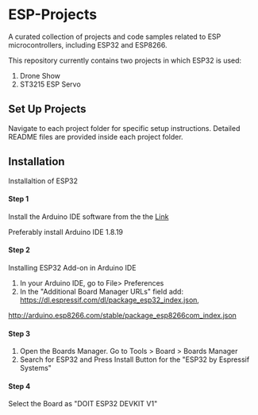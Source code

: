 # ESP-Projects
A curated collection of projects and code samples related to ESP microcontrollers, including ESP32 and ESP8266. 

This repository currently contains two projects in which ESP32 is used:
1. Drone Show
2. ST3215 ESP Servo

## Set Up Projects

Navigate to each project folder for specific setup instructions. Detailed README files are provided inside each project folder.

## Installation

Installaltion of ESP32

#### Step 1 

Install the Arduino IDE software from the the [Link](https://www.arduino.cc/en/software " Link")

Preferably install Arduino IDE 1.8.19

#### Step 2

Installing ESP32 Add-on in Arduino IDE
1. In your Arduino IDE, go to File> Preferences
2. In the "Additional Board Manager URLs" field add:
https://dl.espressif.com/dl/package_esp32_index.json,

http://arduino.esp8266.com/stable/package_esp8266com_index.json

#### Step 3
1. Open the Boards Manager. Go to Tools > Board > Boards Manager
2. Search for ESP32 and Press Install Button for the "ESP32 by Espressif Systems"

#### Step 4

Select the Board as "DOIT ESP32 DEVKIT V1"


